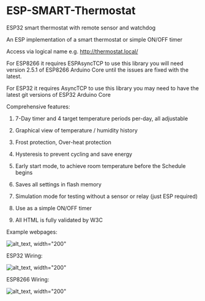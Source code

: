 # ESP-SMART-Thermostat
ESP32 smart thermostat with remote sensor and watchdog

An ESP implementation of a smart thermostat or simple ON/OFF timer

Access via logical name e.g. http://thermostat.local/

For ESP8266 it requires ESPAsyncTCP to use this library you will need version 2.5.1 of ESP8266 Arduino Core until the issues are fixed with the latest.

For ESP32 it requires AsyncTCP to use this library you may need to have the latest git versions of ESP32 Arduino Core

Comprehensive features:
1. 7-Day timer and 4 target temperature periods per-day, all adjustable

2. Graphical view of temperature / humidity history 

3. Frost protection, Over-heat protection

4. Hysteresis to prevent cycling and save energy

5. Early start mode, to achieve room temperature before the Schedule begins

6. Saves all settings in flash memory

7. Simulation mode for testing without a sensor or relay (just ESP required)

8. Use as a simple ON/OFF timer

9. All HTML is fully validated by W3C

Example webpages:

![alt_text, width="200"](/Slide1.JPG)

ESP32 Wiring:

![alt_text, width="200"](/Slide6.JPG)

ESP8266 Wiring:

![alt_text, width="200"](/Slide7.JPG)





